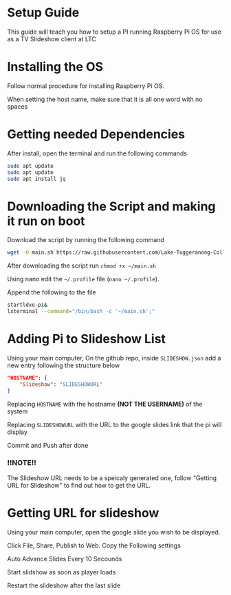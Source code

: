 <!---
TODO: 
Add images
-->

# Setup Guide
This guide will teach you how to setup a PI running Raspberry Pi OS for use as a TV Slideshow client at LTC

# Installing the OS
Follow normal procedure for installing Raspberry Pi OS. 

When setting the host name, make sure that it is all one word with no spaces

# Getting needed Dependencies
After install, open the terminal and run the following commands
```bash
sudo apt update
sudo apt update
sudo apt install jq 
```

# Downloading the Script and making it run on boot
Download the script by running the following command
```bash
wget -O main.sh https://raw.githubusercontent.com/Lake-Tuggeranong-College/RPi-TV-Slideshow/2023-Rewrite/main.sh
```
After downloading the script run `chmod +x ~/main.sh`

Using nano edit the `~/.profile` file (`nano ~/.profile`).

Append the following to the file
```bash
startldxe-pi&
lxterminal --command="/bin/bash -c '~/main.sh';"
```

# Adding Pi to Slideshow List
Using your main computer, On the github repo, inside `SLIDESHOW.json` add a new entry following the structure below
```json
"HOSTNAME": {
    "Slideshow": "SLIDESHOWURL"
}
```
Replacing `HOSTNAME` with the hostname **(NOT THE USERNAME)** of the system

Replacing `SLIDESHOWURL` with the URL to the google slides link that the pi will display

Commit and Push after done


### !!NOTE!!
The Slideshow URL needs to be a speicaly generated one, follow "Getting URL for Slideshow" to find out how to get the URL.

# Getting URL for slideshow
Using your main computer, open the google slide you wish to be displayed.

Click File, Share, Publish to Web. Copy the Following settings

Auto Advance Slides Every 10 Secounds

Start slidshow as soon as player loads

Restart the slideshow after the last slide
